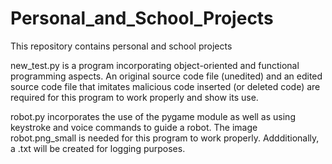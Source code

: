 # Personal_and_School_Projects
This repository contains personal and school projects

new_test.py is a program incorporating object-oriented and functional programming aspects. An original source code file (unedited) and an edited source code file that imitates malicious code inserted (or deleted code) are required for this program to work properly and show its use.

robot.py incorporates the use of the pygame module as well as using keystroke and voice commands to guide a robot. The image robot.png_small is needed for this program to work properly. Addditionally, a .txt will be created for logging purposes.
